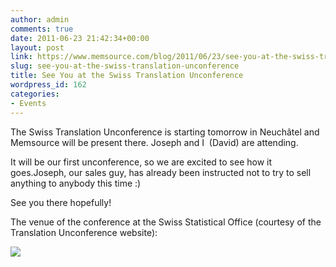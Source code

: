 ```yaml
---
author: admin
comments: true
date: 2011-06-23 21:42:34+00:00
layout: post
link: https://www.memsource.com/blog/2011/06/23/see-you-at-the-swiss-translation-unconference/
slug: see-you-at-the-swiss-translation-unconference
title: See You at the Swiss Translation Unconference
wordpress_id: 162
categories:
- Events
---
```


The Swiss Translation Unconference is starting tomorrow in Neuchâtel and Memsource will be present there. Joseph and I  (David) are attending.

It will be our first unconference, so we are excited to see how it goes.Joseph, our sales guy, has already been instructed not to try to sell anything to anybody this time :)<!-- more -->

See you there hopefully!

The venue of the conference at the Swiss Statistical Office (courtesy of the Translation Unconference website):

[![](/wp-content/uploads/2011/06/swiss-statistical-office.jpg)](/wp-content/uploads/2011/06/swiss-statistical-office.jpg)

